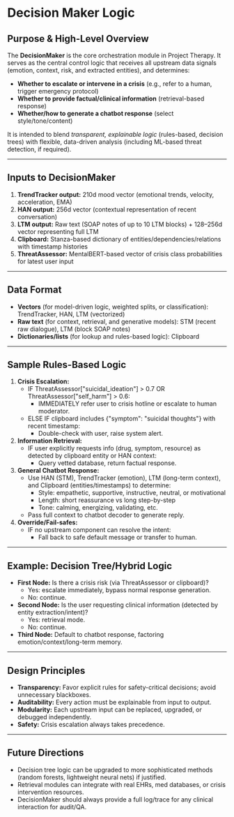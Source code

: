 # Decision Maker Logic

## Purpose & High-Level Overview

The **DecisionMaker** is the core orchestration module in Project Therapy. It serves as the central control logic that receives all upstream data signals (emotion, context, risk, and extracted entities), and determines:

* **Whether to escalate or intervene in a crisis** (e.g., refer to a human, trigger emergency protocol)
* **Whether to provide factual/clinical information** (retrieval-based response)
* **Whether/how to generate a chatbot response** (select style/tone/content)

It is intended to blend *transparent, explainable logic* (rules-based, decision trees) with flexible, data-driven analysis (including ML-based threat detection, if required).

---

## Inputs to DecisionMaker

1. **TrendTracker output:** 210d mood vector (emotional trends, velocity, acceleration, EMA)
2. **HAN output:** 256d vector (contextual representation of recent conversation)
3. **LTM output:** Raw text (SOAP notes of up to 10 LTM blocks) + 128–256d vector representing full LTM
4. **Clipboard:** Stanza-based dictionary of entities/dependencies/relations with timestamp histories
5. **ThreatAssessor:** MentalBERT-based vector of crisis class probabilities for latest user input

---

## Data Format

* **Vectors** (for model-driven logic, weighted splits, or classification): TrendTracker, HAN, LTM (vectorized)
* **Raw text** (for context, retrieval, and generative models): STM (recent raw dialogue), LTM (block SOAP notes)
* **Dictionaries/lists** (for lookup and rules-based logic): Clipboard

---

## Sample Rules-Based Logic

1. **Crisis Escalation:**
   * IF ThreatAssessor["suicidal_ideation"] > 0.7 OR ThreatAssessor["self_harm"] > 0.6:
     * IMMEDIATELY refer user to crisis hotline or escalate to human moderator.
   * ELSE IF clipboard includes {"symptom": "suicidal thoughts"} with recent timestamp:
     * Double-check with user, raise system alert.
2. **Information Retrieval:**
   * IF user explicitly requests info (drug, symptom, resource) as detected by clipboard entity or HAN context:
     * Query vetted database, return factual response.
3. **General Chatbot Response:**
   * Use HAN (STM), TrendTracker (emotion), LTM (long-term context), and Clipboard (entities/timestamps) to determine:
     * Style: empathetic, supportive, instructive, neutral, or motivational
     * Length: short reassurance vs long step-by-step
     * Tone: calming, energizing, validating, etc.
   * Pass full context to chatbot decoder to generate reply.
4. **Override/Fail-safes:**
   * IF no upstream component can resolve the intent:
     * Fall back to safe default message or transfer to human.

---

## Example: Decision Tree/Hybrid Logic

* **First Node:** Is there a crisis risk (via ThreatAssessor or clipboard)?
  * Yes: escalate immediately, bypass normal response generation.
  * No: continue.
* **Second Node:** Is the user requesting clinical information (detected by entity extraction/intent)?
  * Yes: retrieval mode.
  * No: continue.
* **Third Node:** Default to chatbot response, factoring emotion/context/long-term memory.

---

## Design Principles

* **Transparency:** Favor explicit rules for safety-critical decisions; avoid unnecessary blackboxes.
* **Auditability:** Every action must be explainable from input to output.
* **Modularity:** Each upstream input can be replaced, upgraded, or debugged independently.
* **Safety:** Crisis escalation always takes precedence.

---

## Future Directions

* Decision tree logic can be upgraded to more sophisticated methods (random forests, lightweight neural nets) if justified.
* Retrieval modules can integrate with real EHRs, med databases, or crisis intervention resources.
* DecisionMaker should always provide a full log/trace for any clinical interaction for audit/QA.
